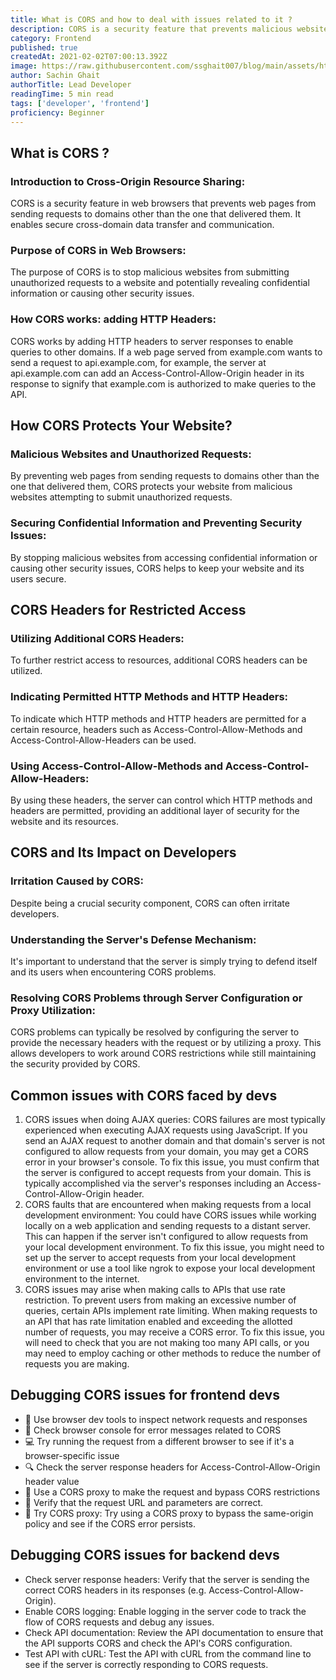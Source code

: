 ```yaml
---
title: What is CORS and how to deal with issues related to it ?
description: CORS is a security feature that prevents malicious websites from accessing confidential information. CORS adds HTTP headers to server responses, enabling cross-domain queries. Common issues faced by developers include AJAX failures, problems with local development, and API rate restrictions.
category: Frontend
published: true
createdAt: 2021-02-02T07:00:13.392Z
image: https://raw.githubusercontent.com/ssghait007/blog/main/assets/http-security-headers.webp
author: Sachin Ghait
authorTitle: Lead Developer
readingTime: 5 min read
tags: ['developer', 'frontend']
proficiency: Beginner
---
```


## What is CORS ?

### Introduction to Cross-Origin Resource Sharing:
CORS is a security feature in web browsers that prevents web pages from sending requests to domains other than the one that delivered them. It enables secure cross-domain data transfer and communication.

### Purpose of CORS in Web Browsers:
The purpose of CORS is to stop malicious websites from submitting unauthorized requests to a website and potentially revealing confidential information or causing other security issues.

### How CORS works: adding HTTP Headers:
CORS works by adding HTTP headers to server responses to enable queries to other domains. If a web page served from example.com wants to send a request to api.example.com, for example, the server at api.example.com can add an Access-Control-Allow-Origin header in its response to signify that example.com is authorized to make queries to the API.

## How CORS Protects Your Website?

### Malicious Websites and Unauthorized Requests:
By preventing web pages from sending requests to domains other than the one that delivered them, CORS protects your website from malicious websites attempting to submit unauthorized requests.

### Securing Confidential Information and Preventing Security Issues:
By stopping malicious websites from accessing confidential information or causing other security issues, CORS helps to keep your website and its users secure.

## CORS Headers for Restricted Access

### Utilizing Additional CORS Headers:
To further restrict access to resources, additional CORS headers can be utilized.

### Indicating Permitted HTTP Methods and HTTP Headers:
To indicate which HTTP methods and HTTP headers are permitted for a certain resource, headers such as Access-Control-Allow-Methods and Access-Control-Allow-Headers can be used.

### Using Access-Control-Allow-Methods and Access-Control-Allow-Headers:
By using these headers, the server can control which HTTP methods and headers are permitted, providing an additional layer of security for the website and its resources.

## CORS and Its Impact on Developers

### Irritation Caused by CORS:
Despite being a crucial security component, CORS can often irritate developers.

### Understanding the Server's Defense Mechanism:
It's important to understand that the server is simply trying to defend itself and its users when encountering CORS problems.

### Resolving CORS Problems through Server Configuration or Proxy Utilization:
CORS problems can typically be resolved by configuring the server to provide the necessary headers with the request or by utilizing a proxy. This allows developers to work around CORS restrictions while still maintaining the security provided by CORS.

## Common issues with CORS faced by devs 
1. CORS issues when doing AJAX queries: CORS failures are most typically experienced when executing AJAX requests using JavaScript. If you send an AJAX request to another domain and that domain's server is not configured to allow requests from your domain, you may get a CORS error in your browser's console. To fix this issue, you must confirm that the server is configured to accept requests from your domain. This is typically accomplished via the server's responses including an Access-Control-Allow-Origin header.
2. CORS faults that are encountered when making requests from a local development environment: You could have CORS issues while working locally on a web application and sending requests to a distant server. This can happen if the server isn't configured to allow requests from your local development environment. To fix this issue, you might need to set up the server to accept requests from your local development environment or use a tool like ngrok to expose your local development environment to the internet.
3. CORS issues may arise when making calls to APIs that use rate restriction. To prevent users from making an excessive number of queries, certain APIs implement rate limiting. When making requests to an API that has rate limitation enabled and exceeding the allotted number of requests, you may receive a CORS error. To fix this issue, you will need to check that you are not making too many API calls, or you may need to employ caching or other methods to reduce the number of requests you are making.

## Debugging CORS issues for frontend devs

- 🔎 Use browser dev tools to inspect network requests and responses
- 🚨 Check browser console for error messages related to CORS
- 💻 Try running the request from a different browser to see if it's a browser-specific issue
- 🔍 Check the server response headers for Access-Control-Allow-Origin header value
- 🔗 Use a CORS proxy to make the request and bypass CORS restrictions
- 💬 Verify that the request URL and parameters are correct.
- 🚨 Try CORS proxy: Try using a CORS proxy to bypass the same-origin policy and see if the CORS error persists.

## Debugging CORS issues for backend devs

- Check server response headers: Verify that the server is sending the correct CORS headers in its responses (e.g. Access-Control-Allow-Origin).
- Enable CORS logging: Enable logging in the server code to track the flow of CORS requests and debug any issues.
- Check API documentation: Review the API documentation to ensure that the API supports CORS and check the API's CORS configuration.
- Test API with cURL: Test the API with cURL from the command line to see if the server is correctly responding to CORS requests.